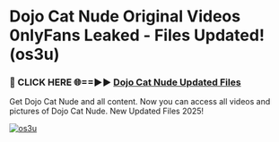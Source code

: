 # Dojo Cat Nude Original Videos 0nlyFans Leaked - Files Updated! (os3u)

<h3>🔴 CLICK HERE 🌐==►► <a href="https://tinyurl.com/52m3yx9h" rel="nofollow">Dojo Cat Nude Updated Files</a></h3>

Get Dojo Cat Nude and all content. Now you can access all videos and pictures of Dojo Cat Nude. New Updated Files 2025!

[![os3u](https://i.imgur.com/TnHtlc8.gif)](https://tinyurl.com/52m3yx9h)
